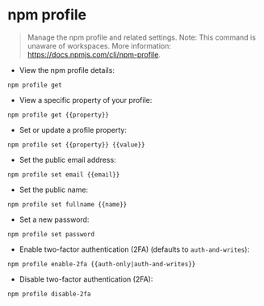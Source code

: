 # npm profile

> Manage the npm profile and related settings.
> Note: This command is unaware of workspaces.
> More information: <https://docs.npmjs.com/cli/npm-profile>.

- View the npm profile details:

`npm profile get`

- View a specific property of your profile:

`npm profile get {{property}}`

- Set or update a profile property:

`npm profile set {{property}} {{value}}`

- Set the public email address:

`npm profile set email {{email}}`

- Set the public name:

`npm profile set fullname {{name}}`

- Set a new password:

`npm profile set password`

- Enable two-factor authentication (2FA) (defaults to `auth-and-writes`):

`npm profile enable-2fa {{auth-only|auth-and-writes}}`

- Disable two-factor authentication (2FA):

`npm profile disable-2fa`
